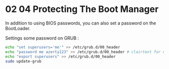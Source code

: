 # 02 04 Protecting The Boot Manager

In addition to using BIOS passwords, you can also set a password on the BootLoader.

Settings some password on GRUB  :
```bash
echo "set superusers='me'" >> /etc/grub.d/00_header
echo "password me azerty123" >> /etc/grub.d/00_header # clairtext for now
echo "export superusers" >> /etc/grub.d/00_header
sudo update-grub
```